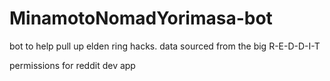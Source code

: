 # MinamotoNomadYorimasa-bot
bot to help pull up elden ring hacks. data sourced from the big R-E-D-D-I-T 

permissions for reddit dev app


